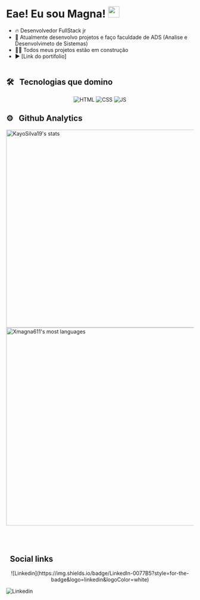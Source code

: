 <h1> Eae! Eu sou Magna! <img src="https://raw.githubusercontent.com/kaueMarques/kaueMarques/master/hi.gif" width="30px"></h1>

- 🔥 Desenvolvedor FullStack jr
- 🔭 Atualmente desenvolvo projetos e faço faculdade de ADS (Analise e Desenvolvimeto de Sistemas)
- 👨‍💻 Todos meus projetos estão em construção
- ▶ [Link do portifolio]
<br><br>

## 🛠 &nbsp; Tecnologias que domino
<p align="center">
  <img aling="center" alt="HTML" src="https://img.shields.io/badge/HTML5-E34F26?style=for-the-badge&logo=html5&logoColor=white">
  <img aling="center" alt="CSS" src="https://img.shields.io/badge/CSS3-1572B6?style=for-the-badge&logo=css3&logoColor=white">
  <img aling="center" alt="JS" src="https://img.shields.io/badge/JavaScript-F7DF1E?style=for-the-badge&logo=javascript&logoColor=black">
</p>

## ⚙ &nbsp; Github Analytics

<p align="left">
  <img width="530em" src="https://github-readme-stats.vercel.app/api?username=xmagna611&show_icons=true&theme=dark" alt="KayoSilva19's stats"/>
  <img width="530em" src="https://github-readme-stats.vercel.app/api/top-langs/?username=xmagna611&layout=compact&theme=dark" alt="Xmagna611's most languages"/>
</p>
<br><br>

## &nbsp; Social links
<p align="center">
  ![Linkedin](https://img.shields.io/badge/LinkedIn-0077B5?style=for-the-badge&logo=linkedin&logoColor=white)

  ![Linkedin](https://img.shields.io/badge/Instagram-E4405F?style=for-the-badge&logo=instagram&logoColor=white)
</p>


